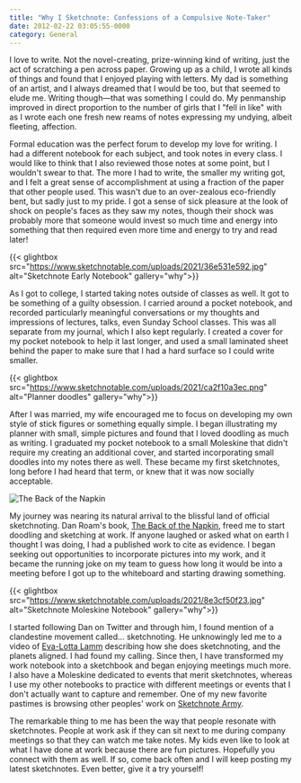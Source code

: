 ```yaml
---
title: "Why I Sketchnote: Confessions of a Compulsive Note-Taker"
date: 2012-02-22 03:05:55-0000
category: General
---
```


I love to write. Not the novel-creating, prize-winning kind of writing, just the act of scratching a pen across paper. Growing up as a child, I wrote all kinds of things and found that I enjoyed playing with letters. My dad is something of an artist, and I always dreamed that I would be too, but that seemed to elude me. Writing though—that was something I could do. My penmanship improved in direct proportion to the number of girls that I "fell in like" with as I wrote each one fresh new reams of notes expressing my undying, albeit fleeting, affection.

Formal education was the perfect forum to develop my love for writing. I had a different notebook for each subject, and took notes in every class. I would like to think that I also reviewed those notes at some point, but I wouldn't swear to that. The more I had to write, the smaller my writing got, and I felt a great sense of accomplishment at using a fraction of the paper that other people used. This wasn't due to an over-zealous eco-friendly bent, but sadly just to my pride. I got a sense of sick pleasure at the look of shock on people's faces as they saw my notes, though their shock was probably more that someone would invest so much time and energy into something that then required even more time and energy to try and read later!

{{< glightbox src="https://www.sketchnotable.com/uploads/2021/36e531e592.jpg" alt="Sketchnote Early Notebook" gallery="why">}}

As I got to college, I started taking notes outside of classes as well. It got to be something of a guilty obsession. I carried around a pocket notebook, and recorded particularly meaningful conversations or my thoughts and impressions of lectures, talks, even Sunday School classes. This was all separate from my journal, which I also kept regularly. I created a cover for my pocket notebook to help it last longer, and used a small laminated sheet behind the paper to make sure that I had a hard surface so I could write smaller.

{{< glightbox src="https://www.sketchnotable.com/uploads/2021/ca2f10a3ec.png" alt="Planner doodles" gallery="why">}}

After I was married, my wife encouraged me to focus on developing my own style of stick figures or something equally simple. I began illustrating my planner with small, simple pictures and found that I loved doodling as much as writing. I graduated my pocket notebook to a small Moleskine that didn't require my creating an additional cover, and started incorporating small doodles into my notes there as well. These became my first sketchnotes, long before I had heard that term, or knew that it was now socially acceptable.

![The Back of the Napkin](https://www.sketchnotable.com/uploads/2021/7aaae1db2e.png)

My journey was nearing its natural arrival to the blissful land of official sketchnoting. Dan Roam's book, <a title="The Back of the Napkin" href="https://www.danroam.com/the-back-of-the-napkin/" target="_blank">The Back of the Napkin</a>, freed me to start doodling and sketching at work. If anyone laughed or asked what on earth I thought I was doing, I had a published work to cite as evidence. I began seeking out opportunities to incorporate pictures into my work, and it became the running joke on my team to guess how long it would be into a meeting before I got up to the whiteboard and starting drawing something.

{{< glightbox src="https://www.sketchnotable.com/uploads/2021/8e3cf50f23.jpg" alt="Sketchnote Moleskine Notebook" gallery="why">}}

I started following Dan on Twitter and through him, I found mention of a clandestine movement called… sketchnoting. He unknowingly led me to a video of <a title="Eva-Lotta Lamm Sketchnoter" href="https://www.evalotta.net/" target="_blank">Eva-Lotta Lamm</a> describing how she does sketchnoting, and the planets aligned. I had found my calling. Since then, I have transformed my work notebook into a sketchbook and began enjoying meetings much more. I also have a Moleskine dedicated to events that merit sketchnotes, whereas I use my other notebooks to practice with different meetings or events that I don't actually want to capture and remember. One of my new favorite pastimes is browsing other peoples' work on <a title="Sketchnote Army" href="https://sketchnotearmy.com/" target="_blank">Sketchnote Army</a>.

The remarkable thing to me has been the way that people resonate with sketchnotes. People at work ask if they can sit next to me during company meetings so that they can watch me take notes. My kids even like to look at what I have done at work because there are fun pictures. Hopefully you connect with them as well. If so, come back often and I will keep posting my latest sketchnotes. Even better, give it a try yourself!
